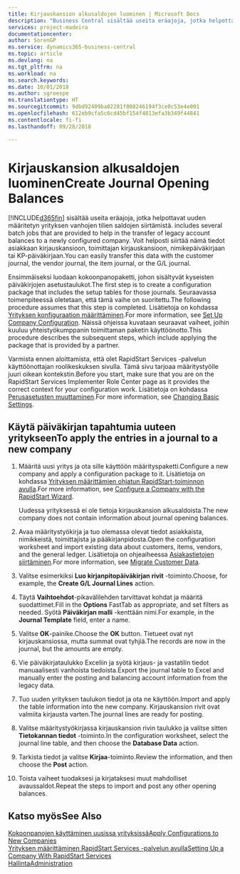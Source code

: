```yaml
---
title: Kirjauskansion alkusaldojen luominen | Microsoft Docs
description: "Business Central sisältää useita eräajoja, jotka helpottavat uuden määritetyn yrityksen vanhojen tilien saldojen siirtämistä. Voit helposti siirtää nämä tiedot ja kirjauskansion kirjaukset."
services: project-madeira
documentationcenter: 
author: SorenGP
ms.service: dynamics365-business-central
ms.topic: article
ms.devlang: na
ms.tgt_pltfrm: na
ms.workload: na
ms.search.keywords: 
ms.date: 10/01/2018
ms.author: sgroespe
ms.translationtype: HT
ms.sourcegitcommit: 9dbd92409ba02281f008246194f3ce0c53e4e001
ms.openlocfilehash: 612eb9cfa5c6cd45bf154f4813efa3b349f44841
ms.contentlocale: fi-fi
ms.lasthandoff: 09/28/2018

---
```

# <a name="create-journal-opening-balances"></a><span data-ttu-id="021c1-104">Kirjauskansion alkusaldojen luominen</span><span class="sxs-lookup"><span data-stu-id="021c1-104">Create Journal Opening Balances</span></span>
[!INCLUDE[d365fin](includes/d365fin_md.md)] <span data-ttu-id="021c1-105">sisältää useita eräajoja, jotka helpottavat uuden määritetyn yrityksen vanhojen tilien saldojen siirtämistä.</span><span class="sxs-lookup"><span data-stu-id="021c1-105"> includes several batch jobs that are provided to help in the transfer of legacy account balances to a newly configured company.</span></span> <span data-ttu-id="021c1-106">Voit helposti siirtää nämä tiedot asiakkaan kirjauskansioon, toimittajan kirjauskansioon, nimikepäiväkirjaan tai KP-päiväkirjaan.</span><span class="sxs-lookup"><span data-stu-id="021c1-106">You can easily transfer this data with the customer journal, the vendor journal, the item journal, or the G/L journal.</span></span>

<span data-ttu-id="021c1-107">Ensimmäiseksi luodaan kokoonpanopaketti, johon sisältyvät kyseisten päiväkirjojen asetustaulukot.</span><span class="sxs-lookup"><span data-stu-id="021c1-107">The first step is to create a configuration package that includes the setup tables for those journals.</span></span> <span data-ttu-id="021c1-108">Seuraavassa toimenpiteessä oletetaan, että tämä vaihe on suoritettu.</span><span class="sxs-lookup"><span data-stu-id="021c1-108">The following procedure assumes that this step is completed.</span></span> <span data-ttu-id="021c1-109">Lisätietoja on kohdassa [Yrityksen konfiguraation määrittäminen](admin-set-up-company-configuration.md).</span><span class="sxs-lookup"><span data-stu-id="021c1-109">For more information, see [Set Up Company Configuration](admin-set-up-company-configuration.md).</span></span> <span data-ttu-id="021c1-110">Näissä ohjeissa kuvataan seuraavat vaiheet, joihin kuuluu yhteistyökumppanin toimittaman paketin käyttöönotto.</span><span class="sxs-lookup"><span data-stu-id="021c1-110">This procedure describes the subsequent steps, which include applying the package that is provided by a partner.</span></span>  

<span data-ttu-id="021c1-111">Varmista ennen aloittamista, että olet RapidStart Services -palvelun käyttöönottajan roolikeskuksen sivulla. Tämä sivu tarjoaa määritystyölle juuri oikean kontekstin.</span><span class="sxs-lookup"><span data-stu-id="021c1-111">Before you start, make sure that you are on the RapidStart Services Implementer Role Center page as it provides the correct context for your configuration work.</span></span> <span data-ttu-id="021c1-112">Lisätietoja on kohdassa [Perusasetusten muuttaminen](ui-change-basic-settings.md).</span><span class="sxs-lookup"><span data-stu-id="021c1-112">For more information, see [Changing Basic Settings](ui-change-basic-settings.md).</span></span>

## <a name="to-apply-the-entries-in-a-journal-to-a-new-company"></a><span data-ttu-id="021c1-113">Käytä päiväkirjan tapahtumia uuteen yritykseen</span><span class="sxs-lookup"><span data-stu-id="021c1-113">To apply the entries in a journal to a new company</span></span>  
1. <span data-ttu-id="021c1-114">Määritä uusi yritys ja ota sille käyttöön määrityspaketti.</span><span class="sxs-lookup"><span data-stu-id="021c1-114">Configure a new company and apply a configuration package to it.</span></span> <span data-ttu-id="021c1-115">Lisätietoja on kohdassa [Yrityksen määrittämien ohjatun RapidStart-toiminnon avulla](admin-how-to-configure-a-company-with-the-rapidstart-wizard.md).</span><span class="sxs-lookup"><span data-stu-id="021c1-115">For more information, see [Configure a Company with the RapidStart Wizard](admin-how-to-configure-a-company-with-the-rapidstart-wizard.md).</span></span>  

    <span data-ttu-id="021c1-116">Uudessa yrityksessä ei ole tietoja kirjauskansion alkusaldoista.</span><span class="sxs-lookup"><span data-stu-id="021c1-116">The new company does not contain information about journal opening balances.</span></span>  

2. <span data-ttu-id="021c1-117">Avaa määritystyökirja ja tuo olemassa olevat tiedot asiakkaista, nimikkeistä, toimittajista ja pääkirjanpidosta.</span><span class="sxs-lookup"><span data-stu-id="021c1-117">Open the configuration worksheet and import existing data about customers, items, vendors, and the general ledger.</span></span> <span data-ttu-id="021c1-118">Lisätietoja on ohjeaiheessa [Asiakastietojen siirtäminen](admin-migrate-customer-data.md).</span><span class="sxs-lookup"><span data-stu-id="021c1-118">For more information, see [Migrate Customer Data](admin-migrate-customer-data.md).</span></span>  
3. <span data-ttu-id="021c1-119">Valitse esimerkiksi **Luo kirjanpitopäiväkirjan rivit** -toiminto.</span><span class="sxs-lookup"><span data-stu-id="021c1-119">Choose, for example, the **Create G/L Journal Lines** action.</span></span>  
4. <span data-ttu-id="021c1-120">Täytä **Vaihtoehdot**-pikavälilehden tarvittavat kohdat ja määritä suodattimet.</span><span class="sxs-lookup"><span data-stu-id="021c1-120">Fill in the **Options** FastTab as appropriate, and set filters as needed.</span></span> <span data-ttu-id="021c1-121">Syötä **Päiväkirjan malli** -kenttään nimi.</span><span class="sxs-lookup"><span data-stu-id="021c1-121">For example, in the **Journal Template** field, enter a name.</span></span>  
5. <span data-ttu-id="021c1-122">Valitse **OK**-painike.</span><span class="sxs-lookup"><span data-stu-id="021c1-122">Choose the **OK** button.</span></span> <span data-ttu-id="021c1-123">Tietueet ovat nyt kirjauskansiossa, mutta summat ovat tyhjiä.</span><span class="sxs-lookup"><span data-stu-id="021c1-123">The records are now in the journal, but the amounts are empty.</span></span>  
6. <span data-ttu-id="021c1-124">Vie päiväkirjataulukko Exceliin ja syötä kirjaus- ja vastatilin tiedot manuaalisesti vanhoista tiedoista.</span><span class="sxs-lookup"><span data-stu-id="021c1-124">Export the journal table to Excel and manually enter the posting and balancing account information from the legacy data.</span></span>
7. <span data-ttu-id="021c1-125">Tuo uuden yrityksen taulukon tiedot ja ota ne käyttöön.</span><span class="sxs-lookup"><span data-stu-id="021c1-125">Import and apply the table information into the new company.</span></span> <span data-ttu-id="021c1-126">Kirjauskansion rivit ovat valmiita kirjausta varten.</span><span class="sxs-lookup"><span data-stu-id="021c1-126">The journal lines are ready for posting.</span></span>  
8. <span data-ttu-id="021c1-127">Valitse määritystyökirjassa kirjauskansion rivin taulukko ja valitse sitten **Tietokannan tiedot** -toiminto.</span><span class="sxs-lookup"><span data-stu-id="021c1-127">In the configuration worksheet, select the journal line table, and then choose the **Database Data** action.</span></span>  
9. <span data-ttu-id="021c1-128">Tarkista tiedot ja valitse **Kirjaa**-toiminto.</span><span class="sxs-lookup"><span data-stu-id="021c1-128">Review the information, and then choose the **Post** action.</span></span>  
10. <span data-ttu-id="021c1-129">Toista vaiheet tuodaksesi ja kirjataksesi muut mahdolliset avaussaldot.</span><span class="sxs-lookup"><span data-stu-id="021c1-129">Repeat the steps to import and post any other opening balances.</span></span>  

## <a name="see-also"></a><span data-ttu-id="021c1-130">Katso myös</span><span class="sxs-lookup"><span data-stu-id="021c1-130">See Also</span></span>  
[<span data-ttu-id="021c1-131">Kokoonpanojen käyttäminen uusissa yrityksissä</span><span class="sxs-lookup"><span data-stu-id="021c1-131">Apply Configurations to New Companies</span></span>](admin-apply-configuration-to-new-companies.md)  
[<span data-ttu-id="021c1-132">Yrityksen määrittäminen RapidStart Services -palvelun avulla</span><span class="sxs-lookup"><span data-stu-id="021c1-132">Setting Up a Company With RapidStart Services</span></span>](admin-set-up-a-company-with-rapidstart.md)  
[<span data-ttu-id="021c1-133">Hallinta</span><span class="sxs-lookup"><span data-stu-id="021c1-133">Administration</span></span>](admin-setup-and-administration.md)

